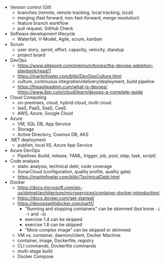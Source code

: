 - Version control (Git)
    - branches (remote, remote tracking, local tracking, local)
    - merging (fast forward, non-fast-forward, merge resolution)
    - feature branch workflow
    - pull request, GitHub Check
- Software development lifecycle
    - Waterfall, V-Model, Agile, scrum, kanban
- Scrum
    - user story, sprint, effort, capacity, velocity, standup
    - project board
- DevOps
    - https://www.sitepoint.com/premium/books/the-devops-adoption-playbook/read/1
    - https://martinfowler.com/bliki/DevOpsCulture.html
    - culture, continuous integration/delivery/deployment, build pipeline
    - https://theagileadmin.com/what-is-devops/
     https://www.ibm.com/cloud/learn/devops-a-complete-guide
- Cloud Computing
    - on-premises, cloud, hybrid cloud, multi cloud
    - IaaS, PaaS, SaaS, CaaS
    - AWS, Azure, Google Cloud
- Azure
    - VM, SQL DB, App Service
    - Storage
    - Active Directory, Cosmos DB, AKS
- .NET deployment
    - publish, local IIS, Azure App Service
- Azure DevOps
    - Pipelines (build, release, YAML, trigger, job, pool, step, task, script)
- Code analysis
    - static analysis, technical debt, code coverage
    - SonarCloud (configuration, quality profile, quality gate)
    - https://martinfowler.com/bliki/TechnicalDebt.html
- Docker
  - https://docs.microsoft.com/en-us/dotnet/architecture/microservices/container-docker-introduction/
  - https://docs.docker.com/get-started/
  - https://devopswithdocker.com/part1/
    - "Running and stopping containers" can be skimmed (but know `-i` `-t` and `-d`)
    - exercise 1.4 can be skipped
    - exercise 1.8 can be skipped
    - "More complex image" can be skipped or skimmed
  - VM vs. container, daemon/client, Docker Machine
  - container, image, Dockerfile, registry
  - CLI commands, Dockerfile commands
  - multi-stage build
  - Docker Compose
